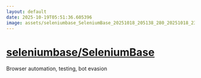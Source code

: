 ```yaml
---
layout: default
date: 2025-10-19T05:51:36.605396
image: assets/seleniumbase_SeleniumBase_20251018_205138_280_20251018_230212--20251019T010213041--cropped.png
---
```


# [seleniumbase/SeleniumBase](https://github.com/seleniumbase/SeleniumBase/)

Browser automation, testing, bot evasion
